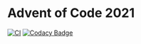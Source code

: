 # Advent of Code 2021

[![CI](https://github.com/koenighotze/advent-of-code-2021/actions/workflows/main.yml/badge.svg)](https://github.com/koenighotze/advent-of-code-2021/actions/workflows/main.yml)
[![Codacy Badge](https://app.codacy.com/project/badge/Grade/1d6b12d4c8f0459da6410b86cbe3ad7e)](https://www.codacy.com/gh/koenighotze/advent-of-code-2021/dashboard?utm_source=github.com&amp;utm_medium=referral&amp;utm_content=koenighotze/advent-of-code-2021&amp;utm_campaign=Badge_Grade)
